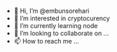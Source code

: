 - 👋 Hi, I’m @embunsorehari
- 👀 I’m interested in cryptocurency
- 🌱 I’m currently learning node
- 💞️ I’m looking to collaborate on ...
- 📫 How to reach me ...

<!---
embunsorehari/embunsorehari is a ✨ special ✨ repository because its `README.md` (this file) appears on your GitHub profile.
You can click the Preview link to take a look at your changes.
--->
